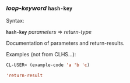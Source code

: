 ### <em>loop-keyword</em> <strong>`hash-key`</strong>

Syntax:

<strong>`hash-key`</strong> <em>parameters</em> => <em>return-type</em>

Documentation of parameters and return-results.

Examples (not from CLHS...):

```lisp
CL-USER> (example-code 'a 'b 'c)

'return-result
```
